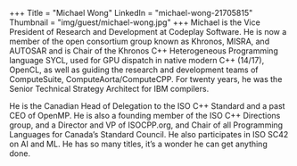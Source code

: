 +++
Title = "Michael Wong"
LinkedIn = "michael-wong-21705815"
Thumbnail = "img/guest/michael-wong.jpg"
+++
Michael is the Vice President of Research and Development at Codeplay Software. He is now a member of the open consortium group known as Khronos, MISRA, and AUTOSAR and is Chair of the Khronos C++ Heterogeneous Programming language SYCL, used for GPU dispatch in native modern C++ (14/17), OpenCL, as well as guiding the research and development teams of ComputeSuite, ComputeAorta/ComputeCPP. For twenty years, he was the Senior Technical Strategy Architect for IBM compilers.

He is the Canadian Head of Delegation to the ISO C++ Standard and a past CEO of OpenMP. He is also a founding member of the ISO C++ Directions group, and a Director and VP of ISOCPP.org, and Chair of all Programming Languages for Canada’s Standard Council. He also participates in ISO SC42 on AI and ML. He has so many titles, it’s a wonder he can get anything done.